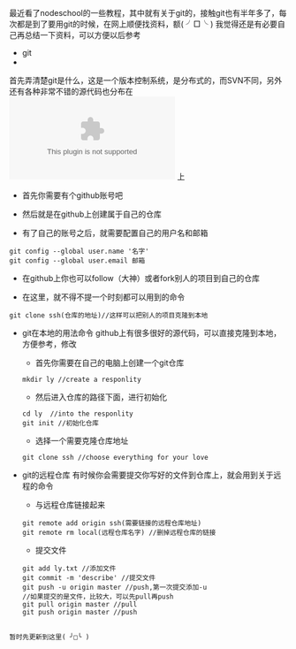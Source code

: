 最近看了nodeschool的一些教程，其中就有关于git的，接触git也有半年多了，每次都是到了要用git的时候，在网上顺便找资料，额( ╯□╰ )
我觉得还是有必要自己再总结一下资料，可以方便以后参考

* git
* 
首先弄清楚git是什么，这是一个版本控制系统，是分布式的，而SVN不同，另外还有各种非常不错的源代码也分布在![github](www.github.com)
上
  * 首先你需要有个github账号吧
  
  * 然后就是在github上创建属于自己的仓库
  
  * 有了自己的账号之后，就需要配置自己的用户名和邮箱
  
  ```
  git config --global user.name '名字'
  git config --global user.email 邮箱
  ```
  
  * 在github上你也可以follow（大神）或者fork别人的项目到自己的仓库
  
  * 在这里，就不得不提一个时刻都可以用到的命令
  
  ```
  git clone ssh(仓库的地址)//这样可以把别人的项目克隆到本地
  ```
  

* git在本地的用法命令
  github上有很多很好的源代码，可以直接克隆到本地，方便参考，修改
  
  * 首先你需要在自己的电脑上创建一个git仓库
  
  ```
  mkdir ly //create a responlity
  ```
  
  * 然后进入仓库的路径下面，进行初始化
  
  ```
  cd ly  //into the responlity
  git init //初始化仓库
  ```
  
  * 选择一个需要克隆仓库地址
  
  ```
  git clone ssh //choose everything for your love
  ```
  
* git的远程仓库
有时候你会需要提交你写好的文件到仓库上，就会用到关于远程的命令
  
  * 与远程仓库链接起来
  
  ```
  git remote add origin ssh(需要链接的远程仓库地址) 
  git remote rm local(远程仓库名字) //删掉远程仓库的链接
  ```
   
   * 提交文件
   
   ```
   git add ly.txt //添加文件
   git commit -m 'describe' //提交文件
   git push -u origin master //push,第一次提交添加-u
   //如果提交的是文件，比较大，可以先pull再push
   git pull origin master //pull
   git push origin master //push
```

暂时先更新到这里( ╯□╰ )
  
  
  
  
 
